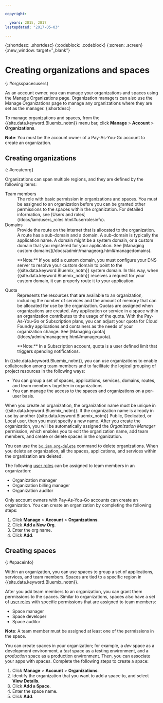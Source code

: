 ```yaml
---

copyright:

  years: 2015, 2017
lastupdated: "2017-05-03"

---
```


{:shortdesc: .shortdesc}
{:codeblock: .codeblock}
{:screen: .screen}
{:new_window: target="_blank"}

# Creating organizations and spaces
{: #orgsspacesusers}

As an account owner, you can manage your organizations and spaces using the Manage Organizations page. Organization managers can also use the Manage Organizations page to manage any organizations where they are set as the manager.
{:shortdesc}

To manage organizations and spaces, from the {{site.data.keyword.Bluemix_notm}} menu bar, click **Manage** &gt; **Account** &gt; **Organizations**. 

**Note**: You must be the account owner of a Pay-As-You-Go account to create an organization.

## Creating organizations
{: #createorg}

Organizations can span multiple regions, and they are defined by the following items:

<dl>
<dt>Team members</dt>
<dd>The role with basic permission in organizations and spaces. You must be assigned to an organization before you can be granted other permissions to the spaces within the organization. For detailed information, see [Users and roles](/docs/iam/users_roles.html#userrolesinfo).</dd>
<dt>Domains</dt>
<dd>Provide the route on the internet that is allocated to the organization. A route has a sub-domain and a domain. A sub-domain is typically the application name. A domain might be a system domain, or a custom domain that you registered for your application. See [Managing custom domains](/docs/admin/manageorg.html#managedomains).<br/>
<p>**Note:** If you add a custom domain, you must configure your DNS server to resolve your custom domain to point to the {{site.data.keyword.Bluemix_notm}} system domain. In this way, when {{site.data.keyword.Bluemix_notm}} receives a request for your custom domain, it can properly route it to your application.</p></dd>
<dt>Quota</dt>
<dd>Represents the resources that are available to an organization, including the number of services and the amount of memory that can be allocated for use by the organization. Quotas are assigned when organizations are created. Any application or service in a space within an  organization contributes to the usage of the quota. With the Pay-As-You-Go or Subscription plans, you can adjust your quota for Cloud Foundry applications and containers as the needs of your organization change. See [Managing quota](/docs/admin/manageorg.html#managequota).
<p>**Note:** In a Subscription account, quota is a user defined limit that triggers spending notifications.</p></dd>
</dl>

In {{site.data.keyword.Bluemix_notm}}, you can use organizations to enable collaboration among team members and to facilitate the logical grouping of project resources in the following ways:

<ul>
<li>You can group a set of spaces, applications, services, domains, routes, and team members together in organizations.</li>
<li>You can manage the access to the spaces and organizations on a per-user basis.</li>
</ul>

When you create an organization, the organization name must be unique in {{site.data.keyword.Bluemix_notm}}. If the organization name is already in use by another {{site.data.keyword.Bluemix_notm}} Public, Dedicated, or Local user, then you must specify a new name. After you create the organization, you will be automatically assigned the *Organization Manager* permission, which enables you to edit the organization name, add team members, and create or delete spaces in the organization.

You can use the [`bx iam org-delete`](/docs/cli/reference/bluemix_cli/bx_cli.html#bluemix_iam_org_delete) command to delete organizations. When you delete an organization, all the spaces, applications, and services within the organization are deleted.

The following [user roles](/docs/iam/users_roles.html#userrolesinfo) can be assigned to team members in an organization:

<ul>
<li>Organization manager</li>
<li>Organization billing manager</li>
<li>Organization auditor</li>
</ul>

Only account owners with Pay-As-You-Go accounts can create an organization. You can create an organization by completing the following steps:

1. Click **Manage** &gt; **Account** &gt; **Organizations**.
2. Click **Add a New Org**.
3. Enter the org name.
4. Click **Add**.

<!-- Add info on Manage infrastructure option under a space -->

## Creating spaces
{: #spaceinfo}

Within an organization, you can use spaces to group a set of applications, services, and team members. Spaces are tied to a specific region in {{site.data.keyword.Bluemix_notm}}.

After you add team members to an organization, you can grant them permissions to the spaces. Similar to organizations, spaces also have a set of [user roles](/docs/iam/users_roles.html#userrolesinfo) with specific permissions that are assigned to team members:

<ul>
<li>Space manager</li>
<li>Space developer</li>
<li>Space auditor</li>
</ul>

**Note**: A team member must be assigned at least one of the permissions in the space.

You can create spaces in your organization; for example, a *dev* space as a development environment, a *test* space as a testing environment, and a *production* space as a production environment. Then, you can associate your apps with spaces. Complete the following steps to create a space:

1. Click **Manage** &gt; **Account** &gt; **Organizations**.
2. Identify the organization that you want to add a space to, and select **View Details**.
4. Click **Add a Space**.
5. Enter the space name.
6. Click **Add**.
